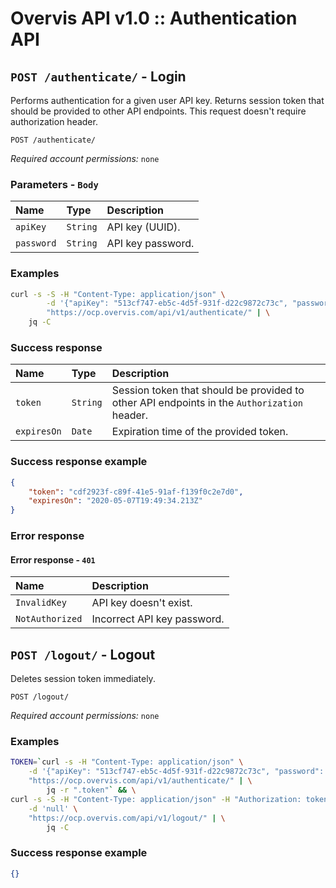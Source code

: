 # Overvis API v1.0 :: Authentication API

## <a name='Login'></a> `POST /authenticate/` - Login

Performs authentication for a given user API key. Returns session token that should be provided to other API endpoints. This request doesn't require authorization header.

```
POST /authenticate/
```
*Required account permissions:* `none`

### Parameters - `Body`
| Name     | Type       | Description                           |
|:---------|:-----------|:--------------------------------------|
| `apiKey` | `String` | API key (UUID). |
| `password` | `String` | API key password. |

### Examples

```bash
curl -s -S -H "Content-Type: application/json" \
        -d '{"apiKey": "513cf747-eb5c-4d5f-931f-d22c9872c73c", "password": "DCdcSLmkoZkU5zGI9gpInDbo" }' \
        "https://ocp.overvis.com/api/v1/authenticate/" | \
    jq -C
```

### Success response

| Name     | Type       | Description                           |
|:---------|:-----------|:--------------------------------------|
| `token` | `String` | Session token that should be provided to other API endpoints in the `Authorization` header. |
| `expiresOn` | `Date` | Expiration time of the provided token. |

### Success response example

```json
{
    "token": "cdf2923f-c89f-41e5-91af-f139f0c2e7d0",
    "expiresOn": "2020-05-07T19:49:34.213Z"
}
```

### Error response

#### Error response - `401`
| Name     | Description                           |
|:---------|:--------------------------------------|
| `InvalidKey` | API key doesn't exist. |
| `NotAuthorized` | Incorrect API key password. |


## <a name='Logout'></a> `POST /logout/` - Logout

Deletes session token immediately.

```
POST /logout/
```
*Required account permissions:* `none`

### Examples

```bash
TOKEN=`curl -s -H "Content-Type: application/json" \
    -d '{"apiKey": "513cf747-eb5c-4d5f-931f-d22c9872c73c", "password": "DCdcSLmkoZkU5zGI9gpInDbo" }' \
    "https://ocp.overvis.com/api/v1/authenticate/" | \
        jq -r ".token"` && \
curl -s -S -H "Content-Type: application/json" -H "Authorization: token $TOKEN" \
    -d 'null' \
    "https://ocp.overvis.com/api/v1/logout/" | \
        jq -C
```

### Success response example

```json
{}
```


